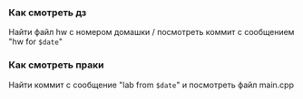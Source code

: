 ### Как смотреть дз
Найти файл hw с номером домашки / посмотреть коммит с сообщением "hw for `$date`"

### Как смотреть праки
Найти коммит с сообщение "lab from `$date`" и посмотреть файл main.cpp
